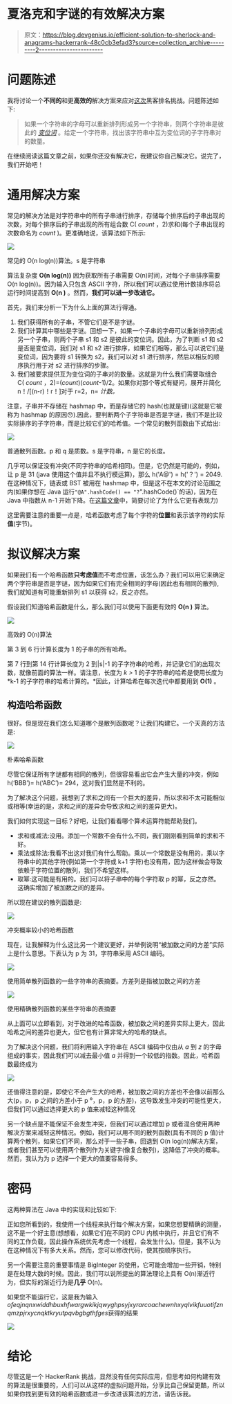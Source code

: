 # 夏洛克和字谜的有效解决方案

> 原文：<https://blog.devgenius.io/efficient-solution-to-sherlock-and-anagrams-hackerrank-48c0cb3efad3?source=collection_archive---------2----------------------->

# 问题陈述

我将讨论一个**不同的**和更**高效的**解决方案来应对[这次](https://www.hackerrank.com/challenges/sherlock-and-anagrams)黑客排名挑战。问题陈述如下:

> 如果一个字符串的字母可以重新排列形成另一个字符串，则两个字符串是彼此的 [*变位词*](http://en.wikipedia.org/wiki/Anagram) 。给定一个字符串，找出该字符串中互为变位词的子字符串对的数量。

在继续阅读这篇文章之前，如果你还没有解决它，我建议你自己解决它。说完了，我们开始吧！

# 通用解决方案

常见的解决方法是对字符串中的所有子串进行排序，存储每个排序后的子串出现的次数，对每个排序后的子串出现的所有组合数 C( *count* ，2)求和(每个子串出现的次数命名为 *count* )。更准确地说，该算法如下所示:

![](img/3da876a3c9e9a9812079b08c14e33bf8.png)

常见的 O(n log(n))算法。s 是字符串

算法复杂度 **O(n log(n))** 因为获取所有子串需要 O(n)时间，对每个子串排序需要 O(n log(n))。因为输入只包含 ASCII 字符，所以我们可以通过使用计数排序将总运行时间提高到 **O(n )** 。然而，**我们可以进一步改进它。**

首先，我们来分析一下为什么上面的算法行得通。

1.  我们获得所有的子串，不管它们是不是字谜。
2.  我们计算其中哪些是字谜。回想一下，如果一个子串的字母可以重新排列形成另一个子串，则两个子串 s1 和 s2 是彼此的变位词。因此，为了判断 s1 和 s2 是否是变位词，我们对 s1 和 s2 进行排序，如果它们相等，那么可以说它们是变位词，因为要将 s1 转换为 s2，我们可以对 s1 进行排序，然后以相反的顺序执行用于对 s2 进行排序的步骤。
3.  我们被要求提供互为变位词的子串对的数量。这就是为什么我们需要取组合 C( *count* ，2)=(*count*)(*count*-1)/2。如果你对那个等式有疑问，展开并简化 n！/[(n-r)！r！]对于 r=2，n= *计数。*

注意，子串并不存储在 hashmap 中，而是存储它的 hash(也就是键)(这就是它被称为 hashmap 的原因😯).因此，要判断两个子字符串是否是字谜，我们不是比较实际排序的子字符串，而是比较它们的哈希值。一个常见的散列函数由下式给出:

![](img/5ed78412dcf76a944cdbb17a5038287d.png)

普通散列函数。p 和 q 是质数。s 是字符串，n 是它的长度。

几乎可以保证没有冲突(不同字符串的哈希相同)。但是，它仍然是可能的，例如，让 p 是 31 (java 使用这个值并且不执行模运算)，那么 h('A@') = h('？') = 2049.在这种情况下，链表或 BST 被用在 hashmap 中，但是这不在本文的讨论范围之内(如果你想在 Java 运行`"@A".hashCode() == "?`".hashCode()`的话)，因为在 Java 中指数从 n-1 开始下降。在[这篇文章](/assembly-by-example-compute-string-hash-part-2-loops-ba39de0ff6d6)中，简要讨论了为什么它更有表现力)

这里需要注意的重要一点是，哈希函数考虑了每个字符的**位置**和表示该字符的实际**值**(字节)。

# 拟议解决方案

如果我们有一个哈希函数**只考虑值**而不考虑位置，该怎么办？我们可以用它来确定两个字符串是否是字谜，因为如果它们有完全相同的字母(因此也有相同的散列),我们就知道有可能重新排列 s1 以获得 s2，反之亦然。

假设我们知道哈希函数是什么，那么我们可以使用下面更有效的 **O(n )** 算法。

![](img/8932e584b167f148e0041e3ab943bf11.png)

高效的 O(n)算法

第 3 到 6 行计算长度为 1 的子串的所有哈希。

第 7 行到第 14 行计算长度为 2 到|s|-1 的子字符串的哈希，并记录它们的出现次数，就像前面的算法一样。请注意，长度为 *k >* 1 的子字符串的哈希是使用长度为 *k-1 的子字符串的哈希计算的。*因此，计算哈希在每次迭代中都要用到 **O(1)** 。

## 构造哈希函数

很好。但是现在我们怎么知道哪个是散列函数呢？让我们构建它。一个天真的方法是:

![](img/b2d92cf0f1c1f5e6514bbcf54342cf3f.png)

朴素哈希函数

尽管它保证所有字谜都有相同的散列，但很容易看出它会产生大量的冲突，例如 h(‘BBB’)= h(‘ABC’)= 294，这对我们显然是不利的。

为了解决这个问题，我想到了求和之间有一个巨大的差异，所以求和不太可能相似或相等(幸运的是，求和之间的差异会导致求和之间的差异更大)。

我们如何实现这一目标？好吧，让我们看看哪个算术运算符能帮助我们。

*   求和或减法:没用。添加一个常数不会有什么不同，我们刚刚看到简单的求和不好。
*   乘法或除法:我看不出这对我们有什么帮助。乘以一个常数是没有用的，乘以字符串中的其他字符(例如第一个字符或 k+1 字符)也没有用，因为这样做会导致依赖于字符位置的散列，我们不希望这样。
*   取幂:这可能是有用的。我们可以将子串中的每个字符取 p 的幂，反之亦然。这确实增加了被加数之间的差异。

所以现在建议的散列函数是:

![](img/0164fc8c62eafc0635df1360f2ad44b8.png)

冲突概率较小的哈希函数

现在，让我解释为什么这比另一个建议更好，并举例说明“被加数之间的方差”实际上是什么意思。下表认为 p 为 31，字符串采用 ASCII 编码。

![](img/6159de9ed888dbeed44d16d41ccdd528.png)

使用简单散列函数的一些字符串的表摘要。方差列是指被加数之间的方差

![](img/e66ce6d48c0e32cae5f52c1809d9adcb.png)

使用精确散列函数的某些字符串的表摘要

从上面可以立即看到，对于改进的哈希函数，被加数之间的差异实际上更大，因此哈希之间的差异也更大，但它也有计算非常大的哈希的缺点。

为了解决这个问题，我们将利用输入字符串在 ASCII 编码中仅由从 *a* 到 *z* 的字母组成的事实，因此我们可以减去最小值 *a* 并得到一个较低的指数。因此，哈希函数最终成为

![](img/932b80fe498c808f5c0ca26734f1cd06.png)

还值得注意的是，即使它不会产生大的哈希，被加数之间的方差也不会像以前那么大(p，p，p 之间的方差小于 p ⁰，p，p 的方差)，这导致发生冲突的可能性更大，但我们可以通过选择更大的 p 值来减轻这种情况

另一个缺点是不能保证不会发生冲突，但我们可以通过增加 p 或者混合使用两种解决方案来减轻这种情况。例如，我们可以用不同的散列函数(具有不同的 p 值)计算两个散列，如果它们不同，那么对于一些子串，回退到 O(n log(n))解决方案，或者我们甚至可以使用两个散列作为关键字(像复合散列)，这降低了冲突的概率。然而，我认为为 p 选择一个更大的值要容易得多。

# 密码

这两种算法在 Java 中的实现和比较如下:

正如您所看到的，我使用一个线程来执行每个解决方案，如果您想要精确的测量，这不是一个好主意(想想看，如果它们在不同的 CPU 内核中执行，并且它们有不同的工作负载，因此操作系统优先考虑一个线程，会发生什么)。但是，我不认为在这种情况下有多大关系。然而，您可以修改代码，使其按顺序执行。

另一个需要注意的重要事情是 BigInteger 的使用，它可能会增加一些开销，特别是在处理大数的时候。因此，我们可以说所提出的算法理论上具有 O(n)渐近行为，但实际的渐近行为是**几乎** O(n)。

如果您不能运行它，这是我为输入*ofeqjnqnxwiddhbuxhfwargwkikjqwyghpsyjxyrarcoachewnhxyqlvikfuuotifznqmzpjrxycnqktkryutpqvbgbgthfges*获得的结果

![](img/dc82d18737d10e659bf8336781ae524d.png)

# 结论

尽管这是一个 HackerRank 挑战，显然没有任何实际应用，但思考如何构建有效的算法是很重要的，人们可以从这样的虚拟问题开始，分享比自己保留更酷，所以如果你找到更有效的哈希函数或进一步改进该算法的方法，请告诉我。